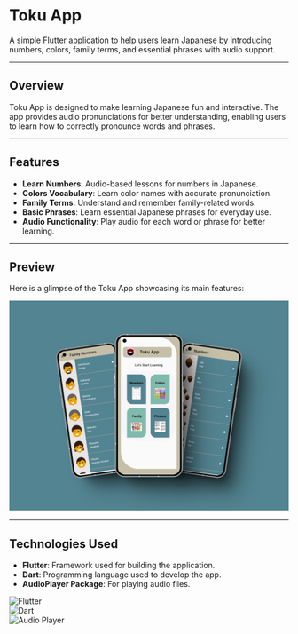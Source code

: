 # Toku App

A simple Flutter application to help users learn Japanese by introducing numbers, colors, family terms, and essential phrases with audio support.

---

## **Overview**

Toku App is designed to make learning Japanese fun and interactive. The app provides audio pronunciations for better understanding, enabling users to learn how to correctly pronounce words and phrases.

---

## **Features**

- **Learn Numbers**: Audio-based lessons for numbers in Japanese.
- **Colors Vocabulary**: Learn color names with accurate pronunciation.
- **Family Terms**: Understand and remember family-related words.
- **Basic Phrases**: Learn essential Japanese phrases for everyday use.
- **Audio Functionality**: Play audio for each word or phrase for better learning.

---

## **Preview**

Here is a glimpse of the Toku App showcasing its main features:  


![App Preview](https://raw.githubusercontent.com/moaz-abdeltawab92/Toku_app/master/559shots_so.png)

---


## **Technologies Used**

- **Flutter**: Framework used for building the application.
- **Dart**: Programming language used to develop the app.
- **AudioPlayer Package**: For playing audio files.

![Flutter](https://img.shields.io/badge/Flutter-3.10.5-blue)  
![Dart](https://img.shields.io/badge/Dart-2.20-green)  
![Audio Player](https://img.shields.io/badge/Audio%20Player-v2.0-orange)
